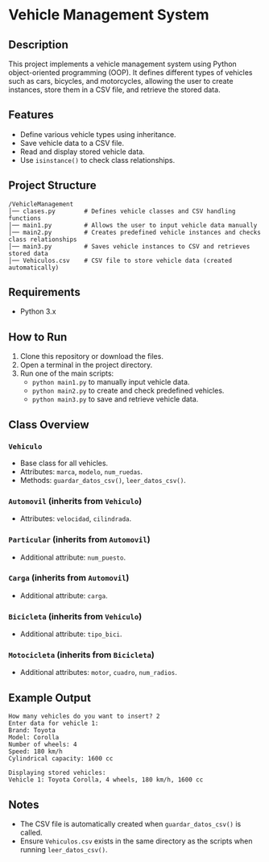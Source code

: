 # Vehicle Management System

## Description
This project implements a vehicle management system using Python object-oriented programming (OOP). It defines different types of vehicles such as cars, bicycles, and motorcycles, allowing the user to create instances, store them in a CSV file, and retrieve the stored data.

## Features
- Define various vehicle types using inheritance.
- Save vehicle data to a CSV file.
- Read and display stored vehicle data.
- Use `isinstance()` to check class relationships.

## Project Structure
```
/VehicleManagement
│── clases.py        # Defines vehicle classes and CSV handling functions
│── main1.py         # Allows the user to input vehicle data manually
│── main2.py         # Creates predefined vehicle instances and checks class relationships
│── main3.py         # Saves vehicle instances to CSV and retrieves stored data
│── Vehiculos.csv    # CSV file to store vehicle data (created automatically)
```

## Requirements
- Python 3.x

## How to Run
1. Clone this repository or download the files.
2. Open a terminal in the project directory.
3. Run one of the main scripts:
   - `python main1.py` to manually input vehicle data.
   - `python main2.py` to create and check predefined vehicles.
   - `python main3.py` to save and retrieve vehicle data.

## Class Overview
### `Vehiculo`
- Base class for all vehicles.
- Attributes: `marca`, `modelo`, `num_ruedas`.
- Methods: `guardar_datos_csv()`, `leer_datos_csv()`.

### `Automovil` (inherits from `Vehiculo`)
- Attributes: `velocidad`, `cilindrada`.

### `Particular` (inherits from `Automovil`)
- Additional attribute: `num_puesto`.

### `Carga` (inherits from `Automovil`)
- Additional attribute: `carga`.

### `Bicicleta` (inherits from `Vehiculo`)
- Additional attribute: `tipo_bici`.

### `Motocicleta` (inherits from `Bicicleta`)
- Additional attributes: `motor`, `cuadro`, `num_radios`.

## Example Output
```
How many vehicles do you want to insert? 2
Enter data for vehicle 1:
Brand: Toyota
Model: Corolla
Number of wheels: 4
Speed: 180 km/h
Cylindrical capacity: 1600 cc

Displaying stored vehicles:
Vehicle 1: Toyota Corolla, 4 wheels, 180 km/h, 1600 cc
```

## Notes
- The CSV file is automatically created when `guardar_datos_csv()` is called.
- Ensure `Vehiculos.csv` exists in the same directory as the scripts when running `leer_datos_csv()`.


